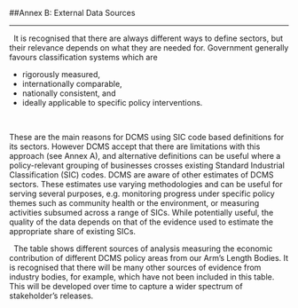 ##Annex B: External Data Sources
***

&nbsp;
It is recognised that there are always different ways to define sectors, but their relevance depends on what they are needed for. Government generally favours classification systems which are 
* rigorously measured, 
* internationally comparable, 
* nationally consistent, and 
* ideally applicable to specific policy interventions. 

&nbsp;

These are the main reasons for DCMS using SIC code based definitions for its sectors. However DCMS accept that there are limitations with this approach (see Annex A), and alternative definitions can be useful where a policy-relevant grouping of businesses crosses existing Standard Industrial Classification (SIC) codes. DCMS are aware of other estimates of DCMS sectors. These estimates use varying methodologies and can be useful for serving several purposes, e.g. monitoring progress under specific policy themes such as community health or the environment, or measuring activities subsumed across a range of SICs. While potentially useful, the quality of the data depends on that of the evidence used to estimate the appropriate share of existing SICs. 

&nbsp;
The table shows different sources of analysis measuring the economic contribution of different DCMS policy areas from our Arm’s Length Bodies. It is recognised that there will be many other sources of evidence from industry bodies, for example, which have not been included in this table. This will be developed over time to capture a wider spectrum of stakeholder’s releases.

<div class="mytable mdc-elevation--z3">
    <table id="annex_b">
    </table>
</div>